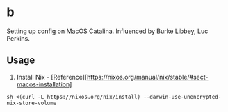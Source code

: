 # b
Setting up config on MacOS Catalina. Influenced by Burke Libbey, Luc Perkins.

## Usage
1. Install Nix - [Reference][https://nixos.org/manual/nix/stable/#sect-macos-installation]

`sh <(curl -L https://nixos.org/nix/install) --darwin-use-unencrypted-nix-store-volume`
